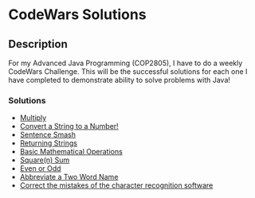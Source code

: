 # CodeWars Solutions

## Description
For my Advanced Java Programming (COP2805), I have to do a weekly CodeWars Challenge. This will be the successful solutions for each one I have completed to demonstrate ability to solve problems with Java!

### Solutions
* [Multiply](https://github.com/JessiBun/CodeWars/blob/main/Multiply)
* [Convert a String to a Number!](https://github.com/JessiBun/CodeWars/blob/main/Convert%20a%20String%20to%20a%20Number!)
* [Sentence Smash](https://github.com/JessiBun/CodeWars/blob/main/Sentence%20Smash)
* [Returning Strings](https://github.com/JessiBun/CodeWars/blob/main/Returning%20Strings)
* [Basic Mathematical Operations](https://github.com/JessiBun/CodeWars/blob/main/Basic%20Mathematical%20Operations)
* [Square(n) Sum](https://github.com/JessiBun/CodeWars/blob/main/Square(n)%20Sum)
* [Even or Odd](https://github.com/JessiBun/CodeWars/blob/main/Even%20or%20Odd)
* [Abbreviate a Two Word Name](https://github.com/JessiBun/CodeWars/blob/main/Abbreviate%20a%20Two%20Word%20Name)
* [Correct the mistakes of the character recognition software](https://github.com/JessiBun/CodeWars/blob/main/Correct%20the%20mistakes%20of%20the%20character%20recognition%20software)
